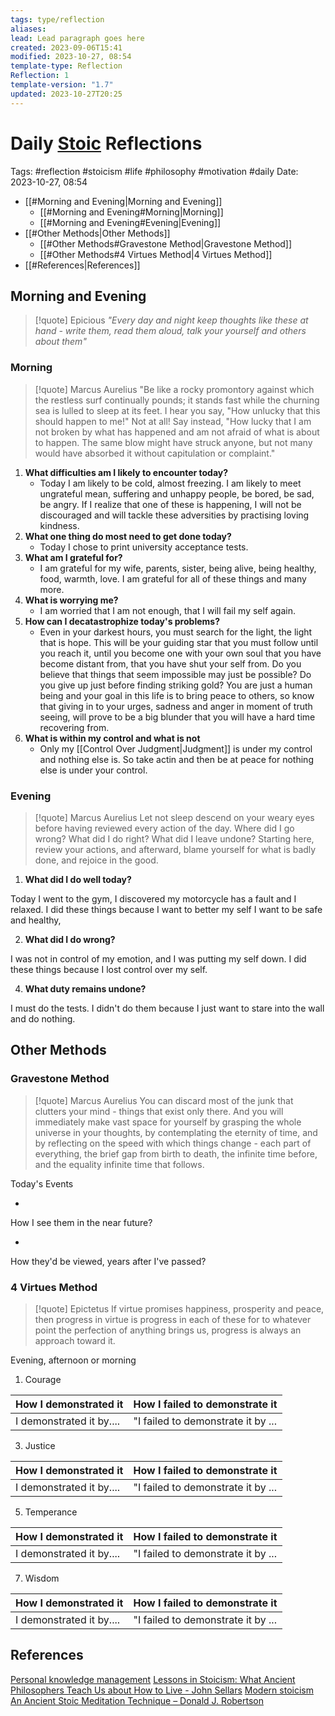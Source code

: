 ```yaml
---
tags: type/reflection
aliases: 
lead: Lead paragraph goes here
created: 2023-09-06T15:41
modified: 2023-10-27, 08:54
template-type: Reflection
Reflection: 1
template-version: "1.7"
updated: 2023-10-27T20:25
---
```



# Daily [Stoic](../SLIP-BOX/Stoicism.md) Reflections

Tags:  #reflection #stoicism #life #philosophy #motivation #daily 
Date: 2023-10-27, 08:54

- [[#Morning and Evening|Morning and Evening]]
	- [[#Morning and Evening#Morning|Morning]]
	- [[#Morning and Evening#Evening|Evening]]
- [[#Other Methods|Other Methods]]
	- [[#Other Methods#Gravestone Method|Gravestone Method]]
	- [[#Other Methods#4 Virtues Method|4 Virtues Method]]
- [[#References|References]]


## Morning and Evening

> [!quote] Epicious 
> _"Every day and night keep thoughts like these at hand - write them, read them aloud, talk your yourself and others about them"_

### Morning

> [!quote] Marcus Aurelius
> "Be like a rocky promontory against which the restless surf continually pounds; it stands fast while the churning sea is lulled to sleep at its feet. I hear you say, "How unlucky that this should happen to me!" Not at all! Say instead, "How lucky that I am not broken by what has happened and am not afraid of what is about to happen. The same blow might have struck anyone, but not many would have absorbed it without capitulation or complaint."

1. **What difficulties am I likely to encounter today?**
	- Today I am likely to be cold, almost freezing. I am likely to meet ungrateful mean, suffering and unhappy people, be bored, be sad, be angry. If I realize that one of these is happening, I will not be discouraged and will tackle these adversities by practising loving kindness. 
2. **What one thing do most need to get done today?**
	- Today I chose to print university acceptance tests. 
1. **What am I grateful for?**
	- I am grateful for my wife, parents, sister, being alive, being healthy, food, warmth, love. I am grateful for all of these things and many more. 
2. **What is worrying me?**
	- I am worried that I am not enough, that I will fail my self again. 
3. **How can I decatastrophize today's problems?**
	- Even in your darkest hours, you must search for the light, the light that is hope. This will be your guiding star that you must follow until you reach it, until you become one with your own soul that you have become distant from, that you have shut your self from. Do you believe that things that seem impossible may just be possible? Do you give up just before finding striking gold? You are just a human being and your goal in this life is to bring peace to others, so know that giving in to your urges, sadness and anger in moment of truth seeing, will prove to be a big blunder that you will have a hard time recovering from. 
4. **What is within my control and what is not**
	- Only my [[Control Over Judgment|Judgment]] is under my control and nothing else is. So take actin and then be at peace for nothing else is under your control.

### Evening

> [!quote] Marcus Aurelius
> Let not sleep descend on your weary eyes before having reviewed every action of the day. Where did I go wrong? What did I do right? What did I leave undone? Starting here, review your actions, and afterward, blame yourself for what is badly done, and rejoice in the good.

1. **What did I do well today?**

Today I went to the gym, I discovered my motorcycle has a fault and I relaxed. I did these things because I want to better my self I want to be safe and healthy, 

2. **What did I do wrong?**

I was not in control of my emotion, and I was putting my self down. I did these things because I lost control over my self.

4. **What duty remains undone?**

I must do the tests. I didn't do them because I just want to stare into the wall and do nothing.

## Other Methods

### Gravestone Method

> [!quote] Marcus Aurelius
> You can discard most of the junk that clutters your mind - things that exist only there. And you will immediately make vast space for yourself by grasping the whole universe in your thoughts, by contemplating the eternity of time, and by reflecting on the speed with which things change - each part of everything, the brief gap from birth to death, the infinite time before, and the equality infinite time that follows. 

Today's Events 

-

How I see them in the near future? 

-

How they'd be viewed, years after I've passed?

### 4 Virtues Method

> [!quote] Epictetus 
> If virtue promises happiness, prosperity and peace, then progress in virtue is progress in each of these for to whatever point the perfection of anything brings us, progress is always an approach toward it.

Evening, afternoon or morning

1. Courage 

| How I demonstrated it  | How I failed to demonstrate it |
| ------------------- | ---------------- |
| I demonstrated it by....                 | "I failed to demonstrate it by ...              |

3. Justice

| How I demonstrated it  | How I failed to demonstrate it |
| ------------------- | ---------------- |
| I demonstrated it by....                 | "I failed to demonstrate it by ...             

5. Temperance

| How I demonstrated it  | How I failed to demonstrate it |
| ------------------- | ---------------- |
| I demonstrated it by....                 | "I failed to demonstrate it by ...             

7. Wisdom

| How I demonstrated it  | How I failed to demonstrate it |
| ------------------- | ---------------- |
| I demonstrated it by....                 | "I failed to demonstrate it by ...             

## References

[Personal knowledge management](Personal%20knowledge%20management.md)
[Lessons in Stoicism: What Ancient Philosophers Teach Us about How to Live - John Sellars](https://books.google.cz/books/about/Lessons_in_Stoicism.html?id=ky84zQEACAAJ&redir_esc=y)
[Modern stoicism](https://modernstoicism.com/)
[An Ancient Stoic Meditation Technique – Donald J. Robertson](https://donaldrobertson.name/2017/03/22/an-ancient-stoic-meditation-technique/)


